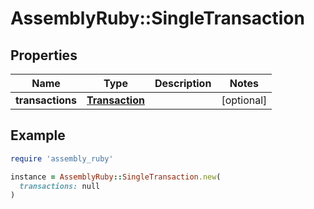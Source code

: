 # AssemblyRuby::SingleTransaction

## Properties

| Name | Type | Description | Notes |
| ---- | ---- | ----------- | ----- |
| **transactions** | [**Transaction**](Transaction.md) |  | [optional] |

## Example

```ruby
require 'assembly_ruby'

instance = AssemblyRuby::SingleTransaction.new(
  transactions: null
)
```


